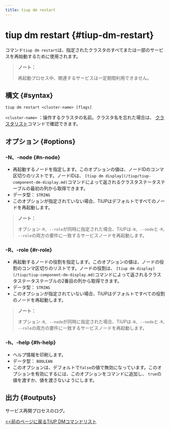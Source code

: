 ```yaml
---
title: tiup dm restart
---
```


# tiup dm restart {#tiup-dm-restart}

コマンド`tiup dm restart`は、指定されたクラスタのすべてまたは一部のサービスを再始動するために使用されます。

> **ノート：**
>
> 再起動プロセス中、関連するサービスは一定期間利用できません。

## 構文 {#syntax}

```shell
tiup dm restart <cluster-name> [flags]
```

`<cluster-name>` ：操作するクラスタの名前。クラスタ名を忘れた場合は、 [クラスタリスト](/tiup/tiup-component-cluster-list.md)コマンドで確認できます。

## オプション {#options}

### -N、-node {#n-node}

-   再起動するノードを指定します。このオプションの値は、ノードIDのコンマ区切りのリストです。ノードIDは、 `[tiup dm display](/tiup/tiup-component-dm-display.md)`コマンドによって返されるクラスタステータステーブルの最初の列から取得できます。
-   データ型： `STRING`
-   このオプションが指定されていない場合、TiUPはデフォルトですべてのノードを再起動します。

> **ノート：**
>
> オプション`-R, --role`が同時に指定された場合、TiUPは`-N, --node`と`-R, --role`の両方の要件に一致するサービスノードを再起動します。

### -R、-role {#r-role}

-   再起動するノードの役割を指定します。このオプションの値は、ノードの役割のコンマ区切りのリストです。ノードの役割は、 `[tiup dm display](/tiup/tiup-component-dm-display.md)`コマンドによって返されるクラスタステータステーブルの2番目の列から取得できます。
-   データ型： `STRING`
-   このオプションが指定されていない場合、TiUPはデフォルトですべての役割のノードを再起動します。

> **ノート：**
>
> オプション`-N, --node`が同時に指定された場合、TiUPは`-N, --node`と`-R, --role`の両方の要件に一致するサービスノードを再起動します。

### -h、-help {#h-help}

-   ヘルプ情報を印刷します。
-   データ型： `BOOLEAN`
-   このオプションは、デフォルトで`false`の値で無効になっています。このオプションを有効にするには、このオプションをコマンドに追加し、 `true`の値を渡すか、値を渡さないようにします。

## 出力 {#outputs}

サービス再開プロセスのログ。

[&lt;&lt;前のページに戻るTiUP DMコマンドリスト](/tiup/tiup-component-dm.md#command-list)

